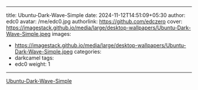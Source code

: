 
---
title: Ubuntu-Dark-Wave-Simple
date: 2024-11-12T14:51:09+05:30
author: edc0
avatar: /me/edc0.jpg
authorlink: https://github.com/edczero
cover: https://imagestack.github.io/media/large/desktop-wallpapers/Ubuntu-Dark-Wave-Simple.jpeg
images:
   - https://imagestack.github.io/media/large/desktop-wallpapers/Ubuntu-Dark-Wave-Simple.jpeg
categories:
  - darkcamel
tags:
  - edc0
weight: 1
---

<!--more-->

[Ubuntu-Dark-Wave-Simple](https://imagestack.github.io/media/original/desktop-wallpapers/Ubuntu-Dark-Wave-Simple.jpeg)

	